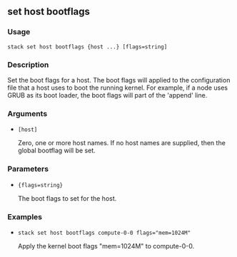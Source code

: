 ## set host bootflags

### Usage

`stack set host bootflags {host ...} [flags=string]`

### Description

Set the boot flags for a host. The boot flags will applied to the
	configuration file that a host uses to boot the running kernel. For
	example, if a node uses GRUB as its boot loader, the boot flags will 
	part of the 'append' line.

### Arguments

* `[host]`

   Zero, one or more host names. If no host names are supplied, then the
	global bootflag will be set.


### Parameters
* `{flags=string}`

   The boot flags to set for the host.

### Examples

* `stack set host bootflags compute-0-0 flags="mem=1024M"`

   Apply the kernel boot flags "mem=1024M" to compute-0-0.



